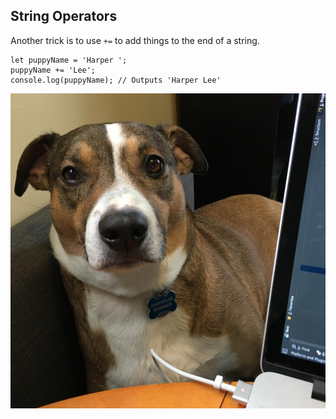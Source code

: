 ## String Operators

Another trick is to use `+=` to add things to the end of a string.

```
let puppyName = 'Harper ';
puppyName += 'Lee';
console.log(puppyName); // Outputs 'Harper Lee'
```

![My dog Harper Lee watching me code](lib/img/harper.jpg)